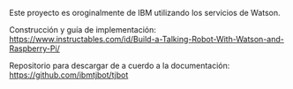 Este proyecto es oroginalmente de IBM utilizando los servicios de Watson.

Construcción y guía de implementación:
https://www.instructables.com/id/Build-a-Talking-Robot-With-Watson-and-Raspberry-Pi/

Repositorio para descargar de a cuerdo a la documentación:
https://github.com/ibmtjbot/tjbot

